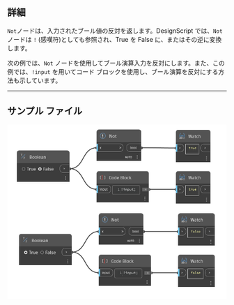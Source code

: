 ## 詳細
`Not`ノードは、入力されたブール値の反対を返します。DesignScript では、`Not` ノードは `!` (感嘆符)としても参照され、True を False に、またはその逆に変換します。

次の例では、`Not` ノードを使用してブール演算入力を反対にします。また、この例では、`!input` を用いてコード ブロックを使用し、ブール演算を反対にする方法も示しています。
___
## サンプル ファイル

![Not](./Not_img.jpg)
